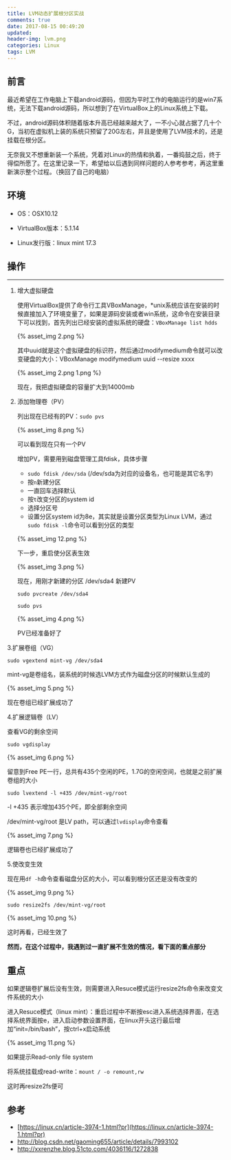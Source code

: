 ```yaml
---
title: LVM动态扩展根分区实战
comments: true
date: 2017-08-15 00:49:20
updated:
header-img: lvm.png
categories: Linux
tags: LVM
---
```



## 前言
最近希望在工作电脑上下载android源码，但因为平时工作的电脑运行的是win7系统，无法下载android源码，所以想到了在VirtualBox上的Linux系统上下载。

不过，android源码体积随着版本升高已经越来越大了，一不小心就占据了几十个G，当初在虚拟机上装的系统只预留了20G左右，并且是使用了LVM技术的，还是挂载在根分区。

无奈我又不想重新装一个系统，凭着对Linux的热情和执着，一番捣鼓之后，终于得偿所愿了。在这里记录一下，希望给以后遇到同样问题的人参考参考，再这里重新演示整个过程。（换回了自己的电脑）


## 环境
- OS：OSX10.12

- VirtualBox版本：5.1.14

- Linux发行版：linux mint 17.3

## 操作
---

1. 增大虚拟硬盘

	使用VirtualBox提供了命令行工具VBoxManage，*unix系统应该在安装的时候直接加入了环境变量了，如果是源码安装或者win系统，这命令在安装目录下可以找到，首先列出已经安装的虚拟系统的硬盘：`VBoxManage list hdds`
	
	{% asset_img 2.png %}
	
	其中uuid就是这个虚拟硬盘的标识符，然后通过modifymedium命令就可以改变硬盘的大小：VBoxManage modifymedium uuid --resize xxxx
	
	{% asset_img 2.png 1.png %}

	现在，我把虚拟硬盘的容量扩大到14000mb

2. 添加物理卷（PV）

	列出现在已经有的PV：`sudo pvs`
	
	{% asset_img 8.png %}
	
	可以看到现在只有一个PV
	
	增加PV，需要用到磁盘管理工具fdisk，具体步骤
	
	- `sudo fdisk /dev/sda` (/dev/sda为对应的设备名，也可能是其它名字)
	- 按`n`新建分区
	- 一直回车选择默认
	- 按`t`改变分区的system id
	- 选择分区号
	- 设置分区system id为8e，其实就是设置分区类型为Linux LVM，通过`sudo fdisk -l`命令可以看到分区的类型

	{% asset_img 12.png %}
	
	下一步，重启使分区表生效
	
	{% asset_img 3.png %}
	
	现在，用刚才新建的分区 /dev/sda4 新建PV
	
	`sudo pvcreate /dev/sda4`

	`sudo pvs`
	
	{% asset_img 4.png %}
	
	PV已经准备好了
	
	
3.扩展卷组（VG）


`sudo vgextend mint-vg /dev/sda4` 
	
mint-vg是卷组名，装系统的时候选LVM方式作为磁盘分区的时候默认生成的
	
{% asset_img 5.png %}

现在卷组已经扩展成功了
	

4.扩展逻辑卷（LV）


查看VG的剩余空间
	
`sudo vgdisplay`
	
{% asset_img 6.png %}
	
留意到Free PE一行，总共有435个空闲的PE，1.7G的空闲空间，也就是之前扩展卷组的大小
	
`sudo lvextend -l +435 /dev/mint-vg/root`
	
-l +435 表示增加435个PE，即全部剩余空间
	
/dev/mint-vg/root 是LV path，可以通过`lvdisplay`命令查看
	
{% asset_img 7.png %}

逻辑卷也已经扩展成功了

	
5.使改变生效
	
现在用`df -h`命令查看磁盘分区的大小，可以看到根分区还是没有改变的
	
{% asset_img 9.png %}
	
`sudo resize2fs /dev/mint-vg/root`
	
{% asset_img 10.png %}
	
这时再看，已经生效了
	
**然而，在这个过程中，我遇到过一直扩展不生效的情况，看下面的重点部分**
	
## 重点

如果逻辑卷扩展后没有生效，则需要进入Resuce模式运行resize2fs命令来改变文件系统的大小

进入Resuce模式（linux mint）：重启过程中不断按esc进入系统选择界面，在选择系统界面按e，进入启动参数设置界面，在linux开头这行最后增加“init=/bin/bash”，按ctrl+x启动系统

{% asset_img 11.png %}

如果提示Read-only file system

将系统挂载成read-write：`mount / -o remount,rw`

这时再resize2fs便可


## 参考

- [https://linux.cn/article-3974-1.html?pr](https://linux.cn/article-3974-1.html?pr)
- <http://blog.csdn.net/gaoming655/article/details/7993102>
- <http://xxrenzhe.blog.51cto.com/4036116/1272838>

